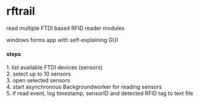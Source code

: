 # rftrail
read multiple FTDI based RFID reader modules

windows forms app with self-explaining GUI<br />

<h4>steps</h4> 
1. list available FTDI devices (sensors)<br />
2. select up to 10 sensors<br />
3. open selected sensors <br />
4. start asynchronous Backgroundworker for reading sensors<br />
5. if read event, log timestamp, sensorID and detected RFID tag to text file<br />
        
